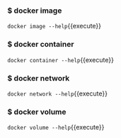 ### $ docker image
`docker image --help`{{execute}}

### $ docker container
`docker container --help`{{execute}}

### $ docker network
`docker network --help`{{execute}}

### $ docker volume
`docker volume --help`{{execute}}